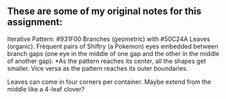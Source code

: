 These are some of my original notes for this assignment:
------------------
Iterative Pattern: #931F00 Branches (geometric) with #50C24A Leaves (organic). Frequent pairs of Shiftry (a Pokemon) eyes embedded between branch gaps (one eye in the middle of one gap and the other in the middle of another gap). *As the pattern reaches its center, all the shapes get smaller. Vice versa as the pattern reaches its outer boundaries.

Leaves can come in four corners per container. Maybe extend from the middle like a 4-leaf clover?
